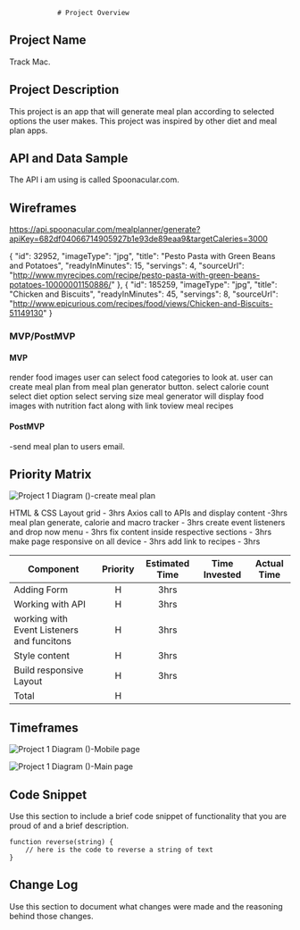 				# Project Overview

## Project Name

Track Mac.

## Project Description

 This project is an app that will generate meal plan according to selected options the user makes. This project was inspired by other diet and meal plan apps.

## API and Data Sample
The API i am using is called Spoonacular.com.


## Wireframes
https://api.spoonacular.com/mealplanner/generate?apiKey=682df04066714905927b1e93de89eaa9&targetCaleries=3000

{
          "id": 32952,
          "imageType": "jpg",
          "title": "Pesto Pasta with Green Beans and Potatoes",
          "readyInMinutes": 15,
          "servings": 4,
          "sourceUrl": "http://www.myrecipes.com/recipe/pesto-pasta-with-green-beans-potatoes-10000001150886/"
        },
        {
          "id": 185259,
          "imageType": "jpg",
          "title": "Chicken and Biscuits",
          "readyInMinutes": 45,
          "servings": 8,
          "sourceUrl": "http://www.epicurious.com/recipes/food/views/Chicken-and-Biscuits-51149130"
        }

### MVP/PostMVP
	 

#### MVP 
render food images
user can select food categories to look at.
user can create meal plan  from meal plan generator button.
select calorie count
select diet option
select serving size
meal generator will display food images with nutrition fact along with link toview meal recipes

#### PostMVP  
-send meal plan to users email.

## Priority Matrix

![Project 1  Diagram ()-create meal plan](https://user-images.githubusercontent.com/89764557/131390105-0eb0fe6b-8653-42b3-9cd6-c2a99fbf4b9e.jpg)

HTML & CSS Layout grid  - 3hrs
		Axios call to APIs and display content -3hrs
		meal plan generate, calorie and macro tracker - 3hrs
		create event listeners and drop now menu  -  3hrs
		fix content inside respective sections - 3hrs
		make page responsive on all device - 3hrs
		add link to recipes - 3hrs



| Component | Priority | Estimated Time | Time Invested | Actual Time |
| --- | :---: |  :---: | :---: | :---: |
| Adding Form | H | 3hrs|  | |
| Working with API | H | 3hrs| | |
| working with Event Listeners and funcitons | H | 3hrs | |
| Style content | H | 3hrs| | |
| Build responsive Layout | H | 3hrs | |
| Total | H | |  | |

## Timeframes

![Project 1  Diagram ()-Mobile page](https://user-images.githubusercontent.com/89764557/131390056-36ea04b8-d33a-4c69-83e1-186d3a4332f4.jpg)

![Project 1  Diagram ()-Main page ](https://user-images.githubusercontent.com/89764557/131390074-2595b25e-051a-4515-a3b8-028988747d9a.jpg)

## Code Snippet

Use this section to include a brief code snippet of functionality that you are proud of and a brief description.  

```
function reverse(string) {
	// here is the code to reverse a string of text
}
```

## Change Log
 Use this section to document what changes were made and the reasoning behind those changes.  
		
		
